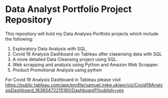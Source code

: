 # Data Analyst Portfolio Project Repository

This repository will hold my Data Analysis Portfolio projects which include the following:
1. Exploratory Data Analysis with SQL.
2. Covid 19 Analysis Dashboard on Tableau after claeansing data with SQL
3. A more detailed Data Cleansing project using SQL.
4. Web scrapping and analysis using Python and Amazon Web Scrapper.
5. Product Promotional Analysis using python

For Covid 19 Analysis Dashboard in Tableau please visit https://public.tableau.com/app/profile/samuel.ireke.ukiwo/viz/Covid19AnalysisDashboard_16360472215180/Dashboard1?publish=yes




